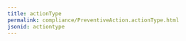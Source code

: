 ```yaml
---
title: actionType
permalink: compliance/PreventiveAction.actionType.html
jsonid: actiontype
---
```

